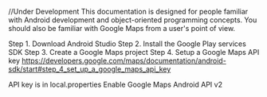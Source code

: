 //Under Development
This documentation is designed for people familiar with Android development and object-oriented programming concepts. You should also be familiar with Google Maps from a user's point of view.

Step 1. Download Android Studio
Step 2. Install the Google Play services SDK
Step 3. Create a Google Maps project
Step 4. Setup a Google Maps API key
https://developers.google.com/maps/documentation/android-sdk/start#step_4_set_up_a_google_maps_api_key

API key is in local.properties
Enable Google Maps Android API v2